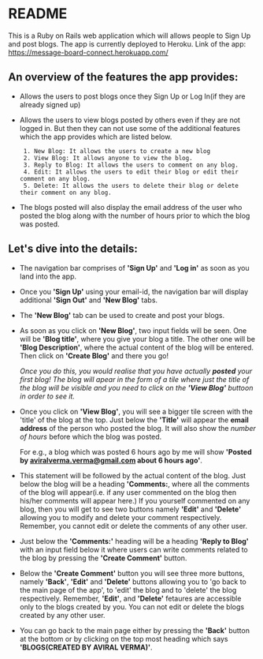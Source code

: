 # README
This is a Ruby on Rails web application which will allows people to Sign Up and post blogs. The app is currently deployed to Heroku.
Link of the app: https://message-board-connect.herokuapp.com/

## An overview of the features the app provides:
- Allows the users to post blogs once they Sign Up or Log In(if they are already signed up)
- Allows the users to view blogs posted by others even if they are not logged in. But then they can not use some of the additional features which the app provides which are listed below.

       1. New Blog: It allows the users to create a new blog
       2. View Blog: It allows anyone to view the blog.
       3. Reply to Blog: It allows the users to comment on any blog.
       4. Edit: It allows the users to edit their blog or edit their comment on any blog.
       5. Delete: It allows the users to delete their blog or delete their comment on any blog.

- The blogs posted will also display the email address of the user who posted the blog along with the number of hours prior to which the blog was posted.

## Let's dive into the details:
- The navigation bar comprises of **'Sign Up'** and **'Log in'** as soon as you land into the app. 

- Once you **'Sign Up'** using your email-id, the navigation bar will display additional **'Sign Out'** and **'New Blog'** tabs.

- The **'New Blog'** tab can be used to create and post your blogs. 

- As soon as you click on **'New Blog'**, two input fields will be seen. One will be **'Blog title'**, where you give your blog a title. The other one will be **'Blog Description'**, where the actual content of the blog will be entered. Then click on **'Create Blog'** and there you go!

     *Once you do this, you would realise that you have actually **posted** your first blog! The blog will apear in the form of a tile where just the title of the blog will be visible and you need to click on the **'View Blog'** buttoon in order to see it.*

- Once you click on **'View Blog'**, you will see a bigger tile screen with the 'title' of the blog at the top. Just below the **'Title'** will appear the **email address** of the person who posted the blog. It will also show the *number of hours* before which the blog was posted. 

   For e.g., a blog which was posted 6 hours ago by me will show **'Posted by aviralverma.verma@gmail.com about 6 hours ago'**.

- This statement will be followed by the actual content of the blog. Just below the blog will be a heading **'Comments:**, where all the comments of the blog will appear(i.e. if any user commented on the blog then his/her comments will appear here.) If you yourself commented on any blog, then you will get to see two buttons namely **'Edit'** and **'Delete'** allowing you to modify and delete your comment respectively. Remember, you cannot edit or delete the comments of any other user.

- Just below the **'Comments:'** heading will be a heading **'Reply to Blog'** with an input field below it where users can write comments related to the blog by pressing the **'Create Comment'** button.

- Below the **'Create Comment'** button you will see three more buttons, namely **'Back'**, **'Edit'** and **'Delete'** buttons allowing you to 'go back to the main page of the app', to 'edit' the blog and to 'delete' the blog respectively. Remember, **'Edit'**, and **'Delete'** fetaures are accessible only to the blogs created by you. You can not edit or delete the blogs created by any other user.

- You can go back to the main page either by pressing the **'Back'** button at the bottom or by clicking on the top most heading which says **'BLOGS(CREATED BY AVIRAL VERMA)'**.




 










